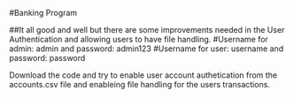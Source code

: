 #Banking Program


##It all good and well but there are some improvements needed in the User Authentication and allowing users to have file handling. 
#Username for admin: admin and password: admin123
#Username for user: username and password: password

Download the code and try to enable user account authetication from the accounts.csv file and enableing file handling for the users transactions.
